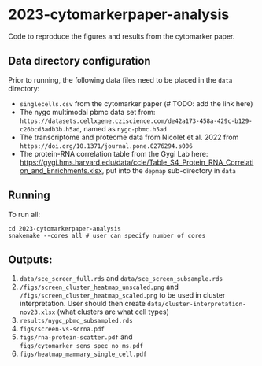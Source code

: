 # 2023-cytomarkerpaper-analysis

Code to reproduce the figures and results from the cytomarker paper.

## Data directory configuration

Prior to running, the following data files need to be placed in the `data` directory:

- `singlecells.csv` from the cytomarker paper (# TODO: add the link here)
- The nygc multimodal pbmc data set from: `https://datasets.cellxgene.cziscience.com/de42a173-458a-429c-b129-c26bcd3adb3b.h5ad`, 
named as `nygc-pbmc.h5ad`
- The transcriptome and proteome data from Nicolet et al. 2022 from `https://doi.org/10.1371/journal.pone.0276294.s006`
- The protein-RNA correlation table from the Gygi Lab here: https://gygi.hms.harvard.edu/data/ccle/Table_S4_Protein_RNA_Correlation_and_Enrichments.xlsx, put
into the `depmap` sub-directory in `data`

## Running

To run all:

```
cd 2023-cytomarkerpaper-analysis
snakemake --cores all # user can specify number of cores
```

## Outputs: 

1. `data/sce_screen_full.rds` and `data/sce_screen_subsample.rds`
2. `/figs/screen_cluster_heatmap_unscaled.png` and `/figs/screen_cluster_heatmap_scaled.png` to be used in cluster interpretation. User should then create `data/cluster-interpretation-nov23.xlsx` (what clusters are what cell types) 
3. `results/nygc_pbmc_subsampled.rds` 
4. `figs/screen-vs-scrna.pdf`
5. `figs/rna-protein-scatter.pdf` and `figs/cytomarker_sens_spec_no_ms.pdf`
6. `figs/heatmap_mammary_single_cell.pdf`
